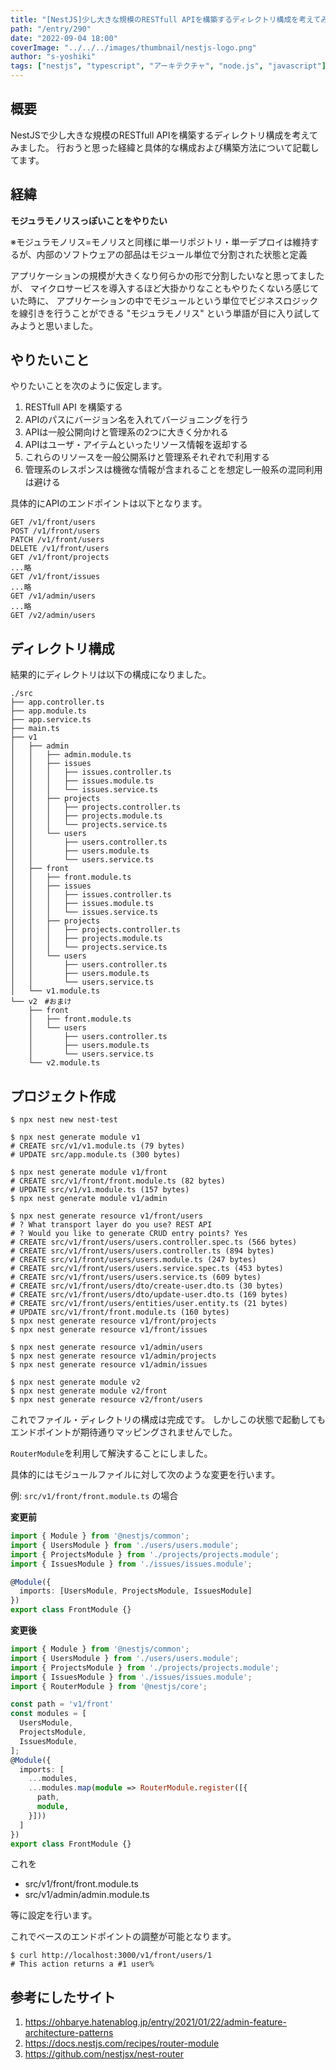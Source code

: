 ```yaml
---
title: "[NestJS]少し大きな規模のRESTfull APIを構築するディレクトリ構成を考えてみる"
path: "/entry/290"
date: "2022-09-04 18:00"
coverImage: "../../../images/thumbnail/nestjs-logo.png"
author: "s-yoshiki"
tags: ["nestjs", "typescript", "アーキテクチャ", "node.js", "javascript"]
---
```


## 概要

NestJSで少し大きな規模のRESTfull APIを構築するディレクトリ構成を考えてみました。
行おうと思った経緯と具体的な構成および構築方法について記載してます。

## 経緯

**モジュラモノリスっぽいことをやりたい**

※モジュラモノリス=モノリスと同様に単一リポジトリ・単一デプロイは維持するが、内部のソフトウェアの部品はモジュール単位で分割された状態と定義

アプリケーションの規模が大きくなり何らかの形で分割したいなと思ってましたが、
マイクロサービスを導入するほど大掛かりなこともやりたくないろ感じていた時に、
アプリケーションの中でモジュールという単位でビジネスロジックを線引きを行うことができる "モジュラモノリス" という単語が目に入り試してみようと思いました。

## やりたいこと

やりたいことを次のように仮定します。

1. RESTfull API を構築する
1. APIのパスにバージョン名を入れてバージョニングを行う
1. APIは一般公開向けと管理系の2つに大きく分かれる
1. APIはユーザ・アイテムといったリソース情報を返却する
  1. これらのリソースを一般公開系けと管理系それぞれで利用する
  1. 管理系のレスポンスは機微な情報が含まれることを想定し一般系の混同利用は避ける

具体的にAPIのエンドポイントは以下となります。

```
GET /v1/front/users
POST /v1/front/users
PATCH /v1/front/users
DELETE /v1/front/users
GET /v1/front/projects
...略
GET /v1/front/issues
...略
GET /v1/admin/users
...略
GET /v2/admin/users
```


## ディレクトリ構成

結果的にディレクトリは以下の構成になりました。

```shell
./src
├── app.controller.ts
├── app.module.ts
├── app.service.ts
├── main.ts
├── v1
│   ├── admin
│   │   ├── admin.module.ts
│   │   ├── issues
│   │   │   ├── issues.controller.ts
│   │   │   ├── issues.module.ts
│   │   │   └── issues.service.ts
│   │   ├── projects
│   │   │   ├── projects.controller.ts
│   │   │   ├── projects.module.ts
│   │   │   └── projects.service.ts
│   │   └── users
│   │       ├── users.controller.ts
│   │       ├── users.module.ts
│   │       └── users.service.ts
│   ├── front
│   │   ├── front.module.ts
│   │   ├── issues
│   │   │   ├── issues.controller.ts
│   │   │   ├── issues.module.ts
│   │   │   └── issues.service.ts
│   │   ├── projects
│   │   │   ├── projects.controller.ts
│   │   │   ├── projects.module.ts
│   │   │   └── projects.service.ts
│   │   └── users
│   │       ├── users.controller.ts
│   │       ├── users.module.ts
│   │       └── users.service.ts
│   └── v1.module.ts
└── v2　#おまけ
    ├── front
    │   ├── front.module.ts
    │   └── users
    │       ├── users.controller.ts
    │       ├── users.module.ts
    │       └── users.service.ts
    └── v2.module.ts
```


## プロジェクト作成

```shell
$ npx nest new nest-test
```

```shell
$ npx nest generate module v1
# CREATE src/v1/v1.module.ts (79 bytes)
# UPDATE src/app.module.ts (300 bytes)
```

```shell
$ npx nest generate module v1/front
# CREATE src/v1/front/front.module.ts (82 bytes)
# UPDATE src/v1/v1.module.ts (157 bytes)
$ npx nest generate module v1/admin
```


```shell
$ npx nest generate resource v1/front/users
# ? What transport layer do you use? REST API
# ? Would you like to generate CRUD entry points? Yes
# CREATE src/v1/front/users/users.controller.spec.ts (566 bytes)
# CREATE src/v1/front/users/users.controller.ts (894 bytes)
# CREATE src/v1/front/users/users.module.ts (247 bytes)
# CREATE src/v1/front/users/users.service.spec.ts (453 bytes)
# CREATE src/v1/front/users/users.service.ts (609 bytes)
# CREATE src/v1/front/users/dto/create-user.dto.ts (30 bytes)
# CREATE src/v1/front/users/dto/update-user.dto.ts (169 bytes)
# CREATE src/v1/front/users/entities/user.entity.ts (21 bytes)
# UPDATE src/v1/front/front.module.ts (160 bytes)
$ npx nest generate resource v1/front/projects
$ npx nest generate resource v1/front/issues
```

```shell
$ npx nest generate resource v1/admin/users
$ npx nest generate resource v1/admin/projects
$ npx nest generate resource v1/admin/issues
```

```shell
$ npx nest generate module v2
$ npx nest generate module v2/front
$ npx nest generate resource v2/front/users
```

これでファイル・ディレクトリの構成は完成です。
しかしこの状態で起動してもエンドポイントが期待通りマッピングされませんでした。

`RouterModule`を利用して解決することにしました。

具体的にはモジュールファイルに対して次のような変更を行います。

例: `src/v1/front/front.module.ts` の場合

**変更前**

```ts
import { Module } from '@nestjs/common';
import { UsersModule } from './users/users.module';
import { ProjectsModule } from './projects/projects.module';
import { IssuesModule } from './issues/issues.module';

@Module({
  imports: [UsersModule, ProjectsModule, IssuesModule]
})
export class FrontModule {}
```


**変更後**

```ts
import { Module } from '@nestjs/common';
import { UsersModule } from './users/users.module';
import { ProjectsModule } from './projects/projects.module';
import { IssuesModule } from './issues/issues.module';
import { RouterModule } from '@nestjs/core';

const path = 'v1/front'
const modules = [
  UsersModule,
  ProjectsModule,
  IssuesModule,
];
@Module({
  imports: [
    ...modules,
    ...modules.map(module => RouterModule.register([{
      path,
      module,
    }]))
  ]
})
export class FrontModule {}
```

これを

- src/v1/front/front.module.ts
- src/v1/admin/admin.module.ts

等に設定を行います。

これでベースのエンドポイントの調整が可能となります。

```shell
$ curl http://localhost:3000/v1/front/users/1
# This action returns a #1 user%  
```

## 参考にしたサイト

1. https://ohbarye.hatenablog.jp/entry/2021/01/22/admin-feature-architecture-patterns
1. https://docs.nestjs.com/recipes/router-module
1. https://github.com/nestjsx/nest-router